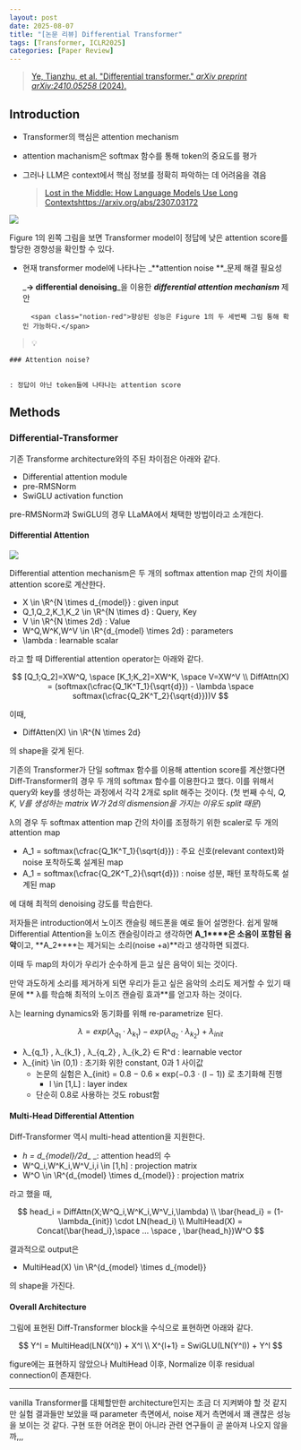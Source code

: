 ```yaml
---
layout: post
date: 2025-08-07
title: "[논문 리뷰] Differential Transformer"
tags: [Transformer, ICLR2025]
categories: [Paper Review]
---
```


> [Ye, Tianzhu, et al. "Differential transformer." ](https://arxiv.org/abs/2410.05258)[_arXiv preprint arXiv:2410.05258_](https://arxiv.org/abs/2410.05258)[ (2024).](https://arxiv.org/abs/2410.05258)



## Introduction

- Transformer의 핵심은 attention mechanism
- attention machanism은 softmax 함수를 통해 token의 중요도를 평가
- 그러나 LLM은 context에서 핵심 정보를 정확히 파악하는 데 어려움을 겪음

	> [Lost in the Middle: How Language Models Use Long Contextshttps://arxiv.org/abs/2307.03172](https://arxiv.org/abs/2307.03172)


![](https://prod-files-secure.s3.us-west-2.amazonaws.com/542b861c-36a8-4051-84e5-8804b6728dba/9083ea56-691a-4752-ae26-47f403431ac8/image.png?X-Amz-Algorithm=AWS4-HMAC-SHA256&X-Amz-Content-Sha256=UNSIGNED-PAYLOAD&X-Amz-Credential=ASIAZI2LB46655GLT7BU%2F20250920%2Fus-west-2%2Fs3%2Faws4_request&X-Amz-Date=20250920T230117Z&X-Amz-Expires=3600&X-Amz-Security-Token=IQoJb3JpZ2luX2VjEH4aCXVzLXdlc3QtMiJHMEUCIQDAslWqyO%2FOE6JZXVcA4lnWHZFNW%2Fb8Fr4xbi%2FHDvT%2BzwIgFH4ZbV7j0bC83Ew%2Ffd%2FHKFNccbig03tglZ%2BuTv4X4Z0qiAQI9%2F%2F%2F%2F%2F%2F%2F%2F%2F%2F%2FARAAGgw2Mzc0MjMxODM4MDUiDD0LjfXe3cIsk1PLJSrcAwFjEDPaKZ%2BaRhICtnUYfZFoMJocbz3tiXHT%2BFwyuJxOijExu0Ff3GrewmaXio8wEUUrW4QFSQBMg9SG%2FzV0iBmWwMvg3Gus0nWs4IS%2Br%2Bfq0%2FX9rXfEHUFy6KG3Hx8Sth9ZMoQb%2FwAzjdxFofWQWpMf1%2BoF0D9sQDJlTQZjFHC%2FkMJ9op79M2TG4ALBsGT41xHQR2UqsRUDnGXBOMCzEacF%2FkZcn2kpH9hnUynXMDWPCLWqodb0PnxC%2BTLGwp6nkGjzb8GYgPuCh8nsII1PFYWQMlVgLfWa%2B4zWzOV%2FkcYyspFWZFuLII6fGLWd6ifgY9Z9EqdgqkhE6DauUp8iV2Ig%2Bu2lXMI%2FpMW%2FPicEWA4vxHvNYwNogl37JSD8v159BEmY6EHcEH2YjAU73Y1P75wJ7OfH4f%2FbTdpHRAnUb3h5CwA8yKe9o2zg3mjIg8NMhp9%2Ft%2BjtWlOLmuSK5301QhkiiesVjvpvP6%2BZFDvutVbojt1DvMIoADF9mK%2FKk8Q3c09iPadHJuUJsPxkGO5tQOCfrgZFt3Z1ab1i4QQ%2FDmNeg7gI0a5H0Y4dVVg%2F0VKKV3%2FAbV%2FrxurQGABuLAUZXRP2G1RcMHN64%2Fxyft5FR675a8DnZ9Ys1x8n92mBMPDPvMYGOqUBnpDwdKnzJwgCDqjaL6iRovwLOAvVLlUvxlBRon%2F78bMO2D1QvUiDpBqXjpTiy%2BviJa8SExb6mDx%2FFnpxbHNGBFhhK0n9G2P7ayKYEXF2QE77tTRR0p%2BNSfDvQN%2FYeRTtMheDt%2FoFe0I3nFAeWlyHsKFCaePuj4TdOi5poKlJjZ5sEJFKmRW2caPT1qlz2Vu8YoLyna0zh%2BhrNaZ0TWlLuKsGi1N4&X-Amz-Signature=8112ac6737b8a4225514b783a545d0afd731349c80e7b1e6349fc8269ef00870&X-Amz-SignedHeaders=host&x-amz-checksum-mode=ENABLED&x-id=GetObject)


Figure 1의 왼쪽 그림을 보면 Transformer model이 정답에 낮은 attention score를 할당한 경향성을 확인할 수 있다.

- 현재 transformer model에 나타나는 _**attention noise **_문제 해결 필요성

	_**→ differential denoising**_을 이용한 _**differential attention mechanism**_ 제안


		<span class="notion-red">향상된 성능은 Figure 1의 두 세번째 그림 통해 확인 가능하다.</span>


> 💡 


	### Attention noise?


	: 정답이 아닌 token들에 나타나는 attention score



## Methods



### Differential-Transformer


기존 Transforme architecture와의 주된 차이점은 아래와 같다.

- Differential attention module
- pre-RMSNorm
- SwiGLU activation function

pre-RMSNorm과 SwiGLU의 경우 LLaMA에서 채택한 방법이라고 소개한다.



#### Differential Attention


![](https://prod-files-secure.s3.us-west-2.amazonaws.com/542b861c-36a8-4051-84e5-8804b6728dba/116d70b2-1963-4810-9167-f4c7d8a06e8f/image.png?X-Amz-Algorithm=AWS4-HMAC-SHA256&X-Amz-Content-Sha256=UNSIGNED-PAYLOAD&X-Amz-Credential=ASIAZI2LB46655GLT7BU%2F20250920%2Fus-west-2%2Fs3%2Faws4_request&X-Amz-Date=20250920T230117Z&X-Amz-Expires=3600&X-Amz-Security-Token=IQoJb3JpZ2luX2VjEH4aCXVzLXdlc3QtMiJHMEUCIQDAslWqyO%2FOE6JZXVcA4lnWHZFNW%2Fb8Fr4xbi%2FHDvT%2BzwIgFH4ZbV7j0bC83Ew%2Ffd%2FHKFNccbig03tglZ%2BuTv4X4Z0qiAQI9%2F%2F%2F%2F%2F%2F%2F%2F%2F%2F%2FARAAGgw2Mzc0MjMxODM4MDUiDD0LjfXe3cIsk1PLJSrcAwFjEDPaKZ%2BaRhICtnUYfZFoMJocbz3tiXHT%2BFwyuJxOijExu0Ff3GrewmaXio8wEUUrW4QFSQBMg9SG%2FzV0iBmWwMvg3Gus0nWs4IS%2Br%2Bfq0%2FX9rXfEHUFy6KG3Hx8Sth9ZMoQb%2FwAzjdxFofWQWpMf1%2BoF0D9sQDJlTQZjFHC%2FkMJ9op79M2TG4ALBsGT41xHQR2UqsRUDnGXBOMCzEacF%2FkZcn2kpH9hnUynXMDWPCLWqodb0PnxC%2BTLGwp6nkGjzb8GYgPuCh8nsII1PFYWQMlVgLfWa%2B4zWzOV%2FkcYyspFWZFuLII6fGLWd6ifgY9Z9EqdgqkhE6DauUp8iV2Ig%2Bu2lXMI%2FpMW%2FPicEWA4vxHvNYwNogl37JSD8v159BEmY6EHcEH2YjAU73Y1P75wJ7OfH4f%2FbTdpHRAnUb3h5CwA8yKe9o2zg3mjIg8NMhp9%2Ft%2BjtWlOLmuSK5301QhkiiesVjvpvP6%2BZFDvutVbojt1DvMIoADF9mK%2FKk8Q3c09iPadHJuUJsPxkGO5tQOCfrgZFt3Z1ab1i4QQ%2FDmNeg7gI0a5H0Y4dVVg%2F0VKKV3%2FAbV%2FrxurQGABuLAUZXRP2G1RcMHN64%2Fxyft5FR675a8DnZ9Ys1x8n92mBMPDPvMYGOqUBnpDwdKnzJwgCDqjaL6iRovwLOAvVLlUvxlBRon%2F78bMO2D1QvUiDpBqXjpTiy%2BviJa8SExb6mDx%2FFnpxbHNGBFhhK0n9G2P7ayKYEXF2QE77tTRR0p%2BNSfDvQN%2FYeRTtMheDt%2FoFe0I3nFAeWlyHsKFCaePuj4TdOi5poKlJjZ5sEJFKmRW2caPT1qlz2Vu8YoLyna0zh%2BhrNaZ0TWlLuKsGi1N4&X-Amz-Signature=d117124be41f74b543e7c968d90ed664eb7e6d772b5d7e588a66191ea00dceb3&X-Amz-SignedHeaders=host&x-amz-checksum-mode=ENABLED&x-id=GetObject)


Differential attention mechanism은 두 개의 softmax attention map 간의 차이를 attention score로 계산한다.

- X \in \R^{N \times d\_{model}} : given input
- Q\_1,Q\_2,K\_1,K\_2 \in \R^{N \times d} : Query, Key
- V \in \R^{N \times 2d} : Value
- W^Q,W^K,W^V \in \R^{d\_{model} \times 2d} : parameters
- \lambda : learnable scalar

라고 할 때 Differential attention operator는 아래와 같다.


$$
[Q_1;Q_2]=XW^Q, \space [K_1;K_2]=XW^K, \space V=XW^V \\
DiffAttn(X) = (softmax(\cfrac{Q_1K^T_1}{\sqrt{d}}) - \lambda \space softmax(\cfrac{Q_2K^T_2}{\sqrt{d}}))V
$$


이때,

- DiffAtten(X) \in \R^{N \times 2d}

의 shape을 갖게 된다.


기존의 Transformer가 단일 softmax 함수를 이용해 attention score를 계산했다면 Diff-Transformer의 경우 두 개의 softmax 함수를 이용한다고 했다. 이를 위해서 query와 key를 생성하는 과정에서 각각 2개로 split 해주는 것이다. <span class="notion-red">(첫 번째 수식, </span><span class="notion-red">_Q, K, V를 생성하는 matrix W가 2d의 dismension을 가지는 이유도 split 때문_</span><span class="notion-red">)</span>


 λ의 경우 두 softmax attention map 간의 차이를 조정하기 위한 scaler로 두 개의 attention map

- A\_1 = softmax(\cfrac{Q\_1K^T\_1}{\sqrt{d}}) : 주요 신호(relevant context)와 noise 포착하도록 설계된 map
- A\_1 = softmax(\cfrac{Q\_2K^T\_2}{\sqrt{d}}) : noise 성분, 패턴 포착하도록 설계된 map 

에 대해 최적의 denoising 강도를 학습한다.


저자들은 introduction에서 노이즈 캔슬링 헤드폰을 예로 들어 설명한다. 쉽게 말해 Differential Attention을 노이즈 캔슬링이라고 생각하면 **A\_1****은 소음이 포함된 음악**이고, **A\_2****는 제거되는 소리(noise +a)**라고 생각하면 되겠다. 


이때 두 map의 차이가 우리가 순수하게 듣고 싶은 음악이 되는 것이다. 


만약 과도하게 소리를 제거하게 되면 우리가 듣고 싶은 음악의 소리도 제거할 수 있기 때문에 ** λ를 학습해 최적의 노이즈 캔슬링 효과**를 얻고자 하는 것이다.


λ는 learning dynamics와 동기화를 위해 re-parametrize 된다.


$$
\lambda = exp(\lambda_{q_1} \cdot \lambda_{k_1}) - exp(\lambda_{q_2} \cdot \lambda_{k_2}) + \lambda_{init}
$$

- λ\_{q\_1} , λ\_{k\_1} , λ\_{q\_2} , λ\_{k\_2} ∈ R^d : learnable vector
- λ\_{init} \in (0,1) : 초기화 위한 constant, 0과 1 사이값
	- 논문의 실험은 λ\_{init} = 0.8 − 0.6 × exp(−0.3 · (l − 1)) 로 초기화해 진행
		- l \in [1,L] : layer index
	- 단순히 0.8로 사용하는 것도 robust함


#### **Multi-Head Differential Attention**


Diff-Transformer 역시 multi-head attention을 지원한다.

- _h = d\_{model}/2d__ _: attention head의 수
- W^Q\_i,W^K\_i,W^V\_i,i \in [1,h] : projection matrix
- W^O \in \R^{d\_{model} \times d\_{model}} : projection matrix

라고 했을 때,


$$
head_i = DiffAttn(X;W^Q_i,W^K_i,W^V_i,\lambda) \\
\bar{head_i} = (1-\lambda_{init}) \cdot LN(head_i) \\
MultiHead(X) = Concat(\bar{head_i},\space ... \space , \bar{head_h})W^O
$$


결과적으로 output은

- MultiHead(X) \in \R^{d\_{model} \times d\_{model}}

의 shape을 가진다.



#### Overall Architecture


그림에 표현된 Diff-Transformer block을 수식으로 표현하면 아래와 같다.


$$
Y^l = MultiHead(LN(X^l)) + X^l \\
X^{l+1} = SwiGLU(LN(Y^l)) + Y^l
$$


figure에는 표현하지 않았으나 MultiHead 이후, Normalize 이후 residual connection이 존재한다.


---


vanilla Transformer를 대체할만한 architecture인지는 조금 더 지켜봐야 할 것 같지만 실험 결과들만 보았을 때 parameter 측면에서, noise 제거 측면에서 꽤 괜찮은 성능을 보이는 것 같다. 구현 또한 어려운 편이 아니라 관련 연구들이 곧 쏟아져 나오지 않을까,,,


